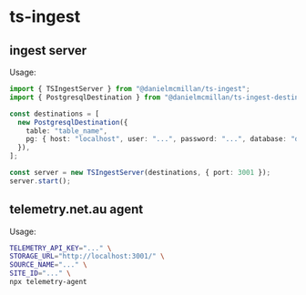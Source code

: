 # ts-ingest

## ingest server

Usage:

```ts
import { TSIngestServer } from "@danielmcmillan/ts-ingest";
import { PostgresqlDestination } from "@danielmcmillan/ts-ingest-destination-postgresql";

const destinations = [
  new PostgresqlDestination({
    table: "table_name",
    pg: { host: "localhost", user: "...", password: "...", database: "database_name" }
  }),
];

const server = new TSIngestServer(destinations, { port: 3001 });
server.start();
```

## telemetry.net.au agent

Usage:

```sh
TELEMETRY_API_KEY="..." \
STORAGE_URL="http://localhost:3001/" \
SOURCE_NAME="..." \
SITE_ID="..." \
npx telemetry-agent
```
